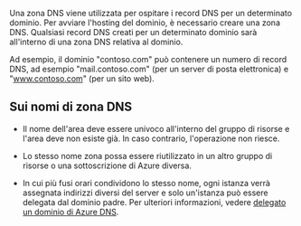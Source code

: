Una zona DNS viene utilizzata per ospitare i record DNS per un determinato dominio. Per avviare l'hosting del dominio, è necessario creare una zona DNS. Qualsiasi record DNS creati per un determinato dominio sarà all'interno di una zona DNS relativa al dominio. 

Ad esempio, il dominio "contoso.com" può contenere un numero di record DNS, ad esempio "mail.contoso.com" (per un server di posta elettronica) e "www.contoso.com" (per un sito web). 


## <a name="names"></a>Sui nomi di zona DNS
 
- Il nome dell'area deve essere univoco all'interno del gruppo di risorse e l'area deve non esiste già. In caso contrario, l'operazione non riesce.

- Lo stesso nome zona possa essere riutilizzato in un altro gruppo di risorse o una sottoscrizione di Azure diversa. 

- In cui più fusi orari condividono lo stesso nome, ogni istanza verrà assegnata indirizzi diversi del server e solo un'istanza può essere delegata dal dominio padre. Per ulteriori informazioni, vedere [delegato un dominio di Azure DNS](../articles/dns/dns-domain-delegation.md).